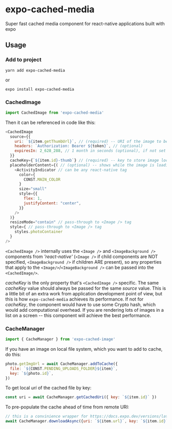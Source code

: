 # expo-cached-media
Super fast cached media component for react-native applications built with expo

## Usage
### Add to project
```
yarn add expo-cached-media
```
or
```
expo install expo-cached-media
```
### CachedImage
```JavaScript
import CachedImage from 'expo-cached-media'
```

Then it can be referenced in code like this:
```JavaScript
<CachedImage
  source={{ 
    uri: `${item.getThumbUrl}`, // (required) -- URI of the image to be cached
    headers: `Authorization: Bearer ${token}`, // (optional)            
    expiresIn: 2_628_288, // 1 month in seconds (optional), if not set -- will never expire and will be managed by the OS
  }}
  cacheKey={`${item.id}-thumb`} // (required) -- key to store image locally
  placeholderContent={( // (optional) -- shows while the image is loading
    <ActivityIndicator // can be any react-native tag
      color={
        CONST.MAIN_COLOR
      }
      size="small"
      style={{
        flex: 1,
        justifyContent: "center",
      }}
    />
  )} 
  resizeMode="contain" // pass-through to <Image /> tag 
  style={ // pass-through to <Image /> tag 
    styles.photoContainer
  }
/>
```        

`<CachedImage />` internally uses the `<Image />` and `<ImageBackground />` components from *'react-native'* (`<Image />` if child components are NOT specified, `<ImageBackground />` if children ARE present), so any properties that apply to the `<Image/>`/`<ImageBackground />` can be passed into the `<CachedImage/>`.

*cacheKey* is the only property that's `<CachedImage />` specific. The same *cacheKey* value should always be passed for the same *source* value. This is a little bit of an extra work from application development point of view, but this is how `expo-cached-media` achieves its performance. If not for *cacheKey*, the component would have to use some Crypto hash, which would add computational overhead. If you are rendering lots of images in a list on a screen -- this component will achieve the best performance.

### CacheManager
```JavaScript
import { CacheManager } from 'expo-cached-image'
```

If you have an image on local file system, which you want to add to cache, do this:
```JavaScript
photo.getImgUrl = await CacheManager.addToCache({
  file: `${CONST.PENDING_UPLOADS_FOLDER}${item}`,
  key: `${photo.id}`,
})
```

To get local *uri* of the cached file by key:
```JavaScript
const uri = await CacheManager.getCachedUri({ key: `${item.id}` })
```

To pre-populate the cache ahead of time from remote URI:
```JavaScript
// this is a convinience wrapper for https://docs.expo.dev/versions/latest/sdk/filesystem/#filesystemdownloadasyncuri-fileuri-options
await CacheManager.downloadAsync({uri: `${item.url}`, key: `${item.id}`})
```
